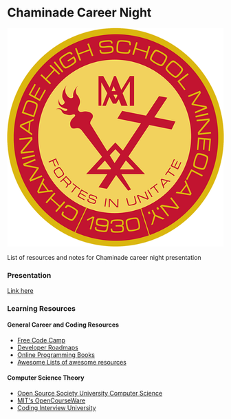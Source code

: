 # Chaminade Career Night
![](./CHS_Seal.png)

List of resources and notes for Chaminade career night presentation

### Presentation
[Link here](https://docs.google.com/presentation/d/1fxJeBdrgY9dRv8lhPmg8hIWGgIGhDrXT4Q7lux5yLn0/edit?usp=sharing)

### Learning Resources
#### General Career and Coding Resources
* [Free Code Camp](https://github.com/freeCodeCamp/freeCodeCamp)
* [Developer Roadmaps](https://roadmap.sh/)
* [Online Programming Books](https://ebookfoundation.github.io/free-programming-books/)
* [Awesome Lists of awesome resources](https://github.com/sindresorhus/awesome)

#### Computer Science Theory
* [Open Source Society University Computer Science](https://github.com/ossu/computer-science)
* [MIT's OpenCourseWare](https://ocw.mit.edu/)
* [Coding Interview University](https://github.com/jwasham/coding-interview-university)